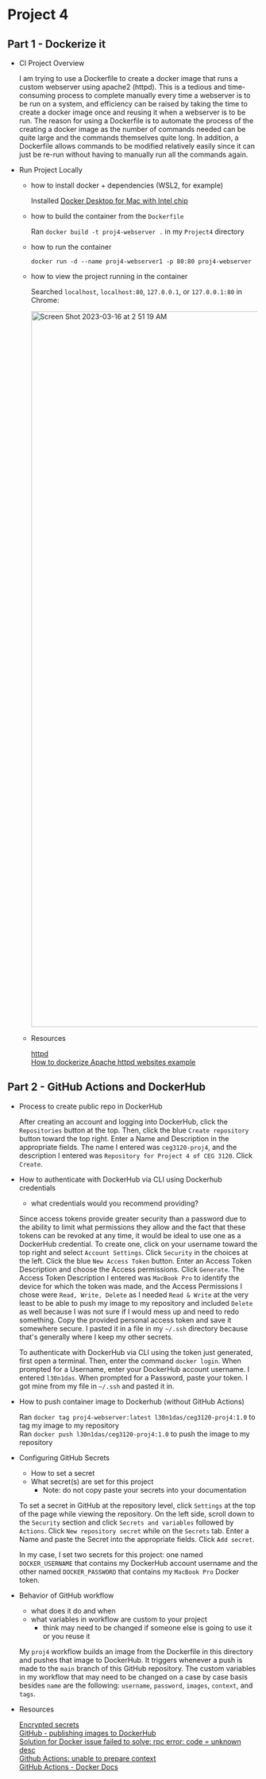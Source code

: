 # Project 4

## Part 1 - Dockerize it

- CI Project Overview
  
  I am trying to use a Dockerfile to create a docker image that runs a custom webserver using apache2 (httpd). This is a tedious and time-consuming process to complete manually every time a webserver is to be run on a system, and efficiency can be raised by taking the time to create a docker image once and reusing it when a webserver is to be run. The reason for using a Dockerfile is to automate the process of the creating a docker image as the number of commands needed can be quite large and the commands themselves quite long. In addition, a Dockerfile allows commands to be modified relatively easily since it can just be re-run without having to manually run all the commands again.

- Run Project Locally
  - how to install docker + dependencies (WSL2, for example)

    Installed [Docker Desktop for Mac with Intel chip](https://docs.docker.com/desktop/install/mac-install/)

  - how to build the container from the `Dockerfile`

    Ran `docker build -t proj4-webserver .` in my `Project4` directory

  - how to run the container

    `docker run -d --name proj4-webserver1 -p 80:80 proj4-webserver`

  - how to view the project running in the container
    
    Searched `localhost`, `localhost:80`, `127.0.0.1`, or `127.0.0.1:80` in Chrome:
    
    <img width="1440" alt="Screen Shot 2023-03-16 at 2 51 19 AM" src="https://user-images.githubusercontent.com/77419369/225537643-f740fe36-ad2a-4fc5-9ad0-3a2dbd15db08.png">

  - Resources

    [httpd](https://hub.docker.com/_/httpd)  
    [How to dockerize Apache httpd websites example](https://www.theserverside.com/blog/Coffee-Talk-Java-News-Stories-and-Opinions/How-to-dockerize-Apache-httpd-web-servers)
    
## Part 2 - GitHub Actions and DockerHub

- Process to create public repo in DockerHub

  After creating an account and logging into DockerHub, click the `Repositories` button at the top. Then, click the blue `Create repository` button toward the top right. Enter a Name and Description in the appropriate fields. The name I entered was `ceg3120-proj4`, and the description I entered was `Repository for Project 4 of CEG 3120`. Click `Create`.
  
- How to authenticate with DockerHub via CLI using Dockerhub credentials
  - what credentials would you recommend providing?

  Since access tokens provide greater security than a password due to the ability to limit what permissions they allow and the fact that these tokens can be revoked at any time, it would be ideal to use one as a DockerHub credential. To create one, click on your username toward the top right and select `Account Settings`. Click `Security` in the choices at the left. Click the blue `New Access Token` button. Enter an Access Token Description and choose the Access permissions. Click `Generate`. The Access Token Description I entered was `MacBook Pro` to identify the device for which the token was made, and the Access Permissions I chose were `Read, Write, Delete` as I needed `Read & Write` at the very least to be able to push my image to my repository and included `Delete` as well because I was not sure if I would mess up and need to redo something. Copy the provided personal access token and save it somewhere secure. I pasted it in a file in my `~/.ssh` directory because that's generally where I keep my other secrets.
  
  To authenticate with DockerHub via CLI using the token just generated, first open a terminal. Then, enter the command `docker login`. When prompted for a Username, enter your DockerHub account username. I entered `l30n1das`. When prompted for a Password, paste your token. I got mine from my file in `~/.ssh` and pasted it in.
  
- How to push container image to Dockerhub (without GitHub Actions)

  Ran `docker tag proj4-webserver:latest l30n1das/ceg3120-proj4:1.0` to tag my image to my repository  
  Ran `docker push l30n1das/ceg3120-proj4:1.0` to push the image to my repository
  
- Configuring GitHub Secrets
  - How to set a secret
  - What secret(s) are set for this project
    - Note: do not copy paste your secrets into your documentation

  To set a secret in GitHub at the repository level, click `Settings` at the top of the page while viewing the repository. On the left side, scroll down to the `Security` section and click `Secrets and variables` followed by `Actions`. Click `New repository secret` while on the `Secrets` tab. Enter a Name and paste the Secret into the appropriate fields. Click `Add secret`.
  
  In my case, I set two secrets for this project: one named `DOCKER_USERNAME` that contains my DockerHub account username and the other named `DOCKER_PASSWORD` that contains my `MacBook Pro` Docker token.
  
- Behavior of GitHub workflow
  - what does it do and when
  - what variables in workflow are custom to your project
    - think may need to be changed if someone else is going to use it or you reuse it

  My `proj4` workflow builds an image from the Dockerfile in this directory and pushes that image to DockerHub. It triggers whenever a push is made to the `main` branch of this GitHub repository. The custom variables in my workflow that may need to be changed on a case by case basis besides `name` are the following: `username`, `password`, `images`, `context`, and `tags`.

- Resources

  [Encrypted secrets](https://docs.github.com/en/actions/security-guides/encrypted-secrets)  
  [GitHub - publishing images to DockerHub](https://docs.github.com/en/actions/guides/publishing-docker-images#publishing-images-to-docker-hub)  
  [Solution for Docker issue failed to solve: rpc error: code = unknown desc](https://ayeshalshukri.co.uk/category/guides/docker-error-failed-to-solve-with-frontend-dockerfile/)  
  [Github Actions: unable to prepare context](https://stackoverflow.com/questions/60936555/github-actions-unable-to-prepare-context-unable-to-evaluate-symlinks-in-docker)  
  [GitHub Actions - Docker Docs](https://docs.docker.com/ci-cd/github-actions/)
